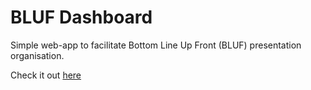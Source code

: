 # BLUF Dashboard
Simple web-app to facilitate Bottom Line Up Front (BLUF) presentation organisation.

Check it out [here](https://react-54hjtr.stackblitz.io/)
